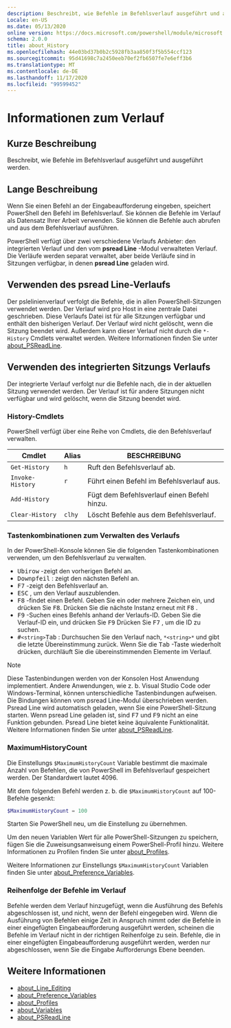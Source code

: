 ```yaml
---
description: Beschreibt, wie Befehle im Befehlsverlauf ausgeführt und ausgeführt werden.
Locale: en-US
ms.date: 05/13/2020
online version: https://docs.microsoft.com/powershell/module/microsoft.powershell.core/about/about_history?view=powershell-7.2&WT.mc_id=ps-gethelp
schema: 2.0.0
title: about_History
ms.openlocfilehash: 44e03bd37b0b2c5928fb3aa850f3f5b554ccf123
ms.sourcegitcommit: 95d41698c7a2450eeb70ef2fb6507fe7e6eff3b6
ms.translationtype: MT
ms.contentlocale: de-DE
ms.lasthandoff: 11/17/2020
ms.locfileid: "99599452"
---
```

# <a name="about-history"></a>Informationen zum Verlauf

## <a name="short-description"></a>Kurze Beschreibung
Beschreibt, wie Befehle im Befehlsverlauf ausgeführt und ausgeführt werden.

## <a name="long-description"></a>Lange Beschreibung

Wenn Sie einen Befehl an der Eingabeaufforderung eingeben, speichert PowerShell den Befehl im Befehlsverlauf. Sie können die Befehle im Verlauf als Datensatz Ihrer Arbeit verwenden. Sie können die Befehle auch abrufen und aus dem Befehlsverlauf ausführen.

PowerShell verfügt über zwei verschiedene Verlaufs Anbieter: den integrierten Verlauf und den vom **psread Line** -Modul verwalteten Verlauf. Die Verläufe werden separat verwaltet, aber beide Verläufe sind in Sitzungen verfügbar, in denen **psread Line** geladen wird.

## <a name="using-the-psreadline-history"></a>Verwenden des psread Line-Verlaufs

Der pslelinienverlauf verfolgt die Befehle, die in allen PowerShell-Sitzungen verwendet werden.
Der Verlauf wird pro Host in eine zentrale Datei geschrieben. Diese Verlaufs Datei ist für alle Sitzungen verfügbar und enthält den bisherigen Verlauf. Der Verlauf wird nicht gelöscht, wenn die Sitzung beendet wird. Außerdem kann dieser Verlauf nicht durch die `*-History` Cmdlets verwaltet werden. Weitere Informationen finden Sie unter [about_PSReadLine](../../PSReadLine/About/about_PSReadLine.md).

## <a name="using-the-built-in-session-history"></a>Verwenden des integrierten Sitzungs Verlaufs

Der integrierte Verlauf verfolgt nur die Befehle nach, die in der aktuellen Sitzung verwendet werden. Der Verlauf ist für andere Sitzungen nicht verfügbar und wird gelöscht, wenn die Sitzung beendet wird.

### <a name="history-cmdlets"></a>History-Cmdlets

PowerShell verfügt über eine Reihe von Cmdlets, die den Befehlsverlauf verwalten.

| Cmdlet           | Alias  | BESCHREIBUNG                                |
| ---------------- | ------ | ------------------------------------------ |
| `Get-History`    | `h`    | Ruft den Befehlsverlauf ab.                  |
| `Invoke-History` | `r`    | Führt einen Befehl im Befehlsverlauf aus.     |
| `Add-History`    |        | Fügt dem Befehlsverlauf einen Befehl hinzu.     |
| `Clear-History`  | `clhy` | Löscht Befehle aus dem Befehlsverlauf. |

### <a name="keyboard-shortcuts-for-managing-history"></a>Tastenkombinationen zum Verwalten des Verlaufs

In der PowerShell-Konsole können Sie die folgenden Tastenkombinationen verwenden, um den Befehlsverlauf zu verwalten.

- <kbd>Ubirow</kbd> -zeigt den vorherigen Befehl an.
- <kbd>Downpfeil</kbd> : zeigt den nächsten Befehl an.
- <kbd>F7</kbd> -zeigt den Befehlsverlauf an.
- <kbd>ESC</kbd> , um den Verlauf auszublenden.
- <kbd>F8</kbd> -findet einen Befehl. Geben Sie ein oder mehrere Zeichen ein, und drücken Sie <kbd>F8</kbd>. Drücken Sie die nächste Instanz erneut mit <kbd>F8</kbd> .
- <kbd>F9</kbd> -Suchen eines Befehls anhand der Verlaufs-ID. Geben Sie die Verlauf-ID ein, und drücken Sie <kbd>F9</kbd> Drücken Sie <kbd>F7</kbd> , um die ID zu suchen.
- <kbd>#</kbd>`<string>`</kbd><kbd>Tab</kbd> : Durchsuchen Sie den Verlauf nach, `*<string>*` und gibt die letzte Übereinstimmung zurück. Wenn Sie die <kbd>Tab</kbd> -Taste wiederholt drücken, durchläuft Sie die übereinstimmenden Elemente im Verlauf.

> [!NOTE]
> Diese Tastenbindungen werden von der Konsolen Host Anwendung implementiert. Andere Anwendungen, wie z. b. Visual Studio Code oder Windows-Terminal, können unterschiedliche Tastenbindungen aufweisen. Die Bindungen können vom psread Line-Modul überschrieben werden. Psread Line wird automatisch geladen, wenn Sie eine PowerShell-Sitzung starten.
> Wenn psread Line geladen ist, sind <kbd>F7</kbd> und <kbd>F9</kbd> nicht an eine Funktion gebunden. Psread Line bietet keine äquivalente Funktionalität. Weitere Informationen finden Sie unter [about_PSReadLine](../../PSReadLine/About/about_PSReadLine.md).

### <a name="maximumhistorycount"></a>MaximumHistoryCount

Die Einstellungs `$MaximumHistoryCount` Variable bestimmt die maximale Anzahl von Befehlen, die von PowerShell im Befehlsverlauf gespeichert werden. Der Standardwert lautet
4096.

Mit dem folgenden Befehl werden z. b. die `$MaximumHistoryCount` auf 100-Befehle gesenkt:

```powershell
$MaximumHistoryCount = 100
```

Starten Sie PowerShell neu, um die Einstellung zu übernehmen.

Um den neuen Variablen Wert für alle PowerShell-Sitzungen zu speichern, fügen Sie die Zuweisungsanweisung einem PowerShell-Profil hinzu. Weitere Informationen zu Profilen finden Sie unter [about_Profiles](about_Profiles.md).

Weitere Informationen zur Einstellungs `$MaximumHistoryCount` Variablen finden Sie unter [about_Preference_Variables](about_Preference_Variables.md).

### <a name="order-of-commands-in-the-history"></a>Reihenfolge der Befehle im Verlauf

Befehle werden dem Verlauf hinzugefügt, wenn die Ausführung des Befehls abgeschlossen ist, und nicht, wenn der Befehl eingegeben wird. Wenn die Ausführung von Befehlen einige Zeit in Anspruch nimmt oder die Befehle in einer eingefügten Eingabeaufforderung ausgeführt werden, scheinen die Befehle im Verlauf nicht in der richtigen Reihenfolge zu sein. Befehle, die in einer eingefügten Eingabeaufforderung ausgeführt werden, werden nur abgeschlossen, wenn Sie die Eingabe Aufforderungs Ebene beenden.

## <a name="see-also"></a>Weitere Informationen

- [about_Line_Editing](about_Line_Editing.md)
- [about_Preference_Variables](about_Preference_Variables.md)
- [about_Profiles](about_Profiles.md)
- [about_Variables](about_Variables.md)
- [about_PSReadLine](../../PSReadLine/About/about_PSReadLine.md)

